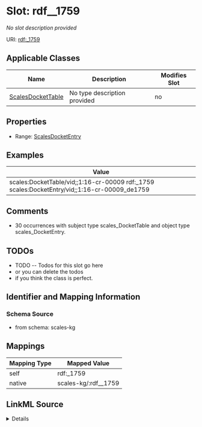 

# Slot: rdf__1759


_No slot description provided_





URI: [rdf:_1759](http://www.w3.org/1999/02/22-rdf-syntax-ns#_1759)



<!-- no inheritance hierarchy -->





## Applicable Classes

| Name | Description | Modifies Slot |
| --- | --- | --- |
| [ScalesDocketTable](../classes/ScalesDocketTable.md) | No type description provided |  no  |







## Properties

* Range: [ScalesDocketEntry](../classes/ScalesDocketEntry.md)






## Examples

| Value |
| --- |
| scales:DocketTable/vid;;1:16-cr-00009 rdf:_1759 scales:DocketEntry/vid;;1:16-cr-00009_de1759 |

## Comments

* 30 occurrences with subject type scales_DocketTable and object type scales_DocketEntry.

## TODOs

* TODO -- Todos for this slot go here
* or you can delete the todos
* if you think the class is perfect.

## Identifier and Mapping Information







### Schema Source


* from schema: scales-kg




## Mappings

| Mapping Type | Mapped Value |
| ---  | ---  |
| self | rdf:_1759 |
| native | scales-kg/:rdf__1759 |




## LinkML Source

<details>
```yaml
name: rdf__1759
description: No slot description provided
todos:
- TODO -- Todos for this slot go here
- or you can delete the todos
- if you think the class is perfect.
comments:
- 30 occurrences with subject type scales_DocketTable and object type scales_DocketEntry.
examples:
- value: scales:DocketTable/vid;;1:16-cr-00009 rdf:_1759 scales:DocketEntry/vid;;1:16-cr-00009_de1759
from_schema: scales-kg
rank: 1000
slot_uri: rdf:_1759
alias: rdf__1759
domain_of:
- scales_DocketTable
range: scales_DocketEntry

```
</details>